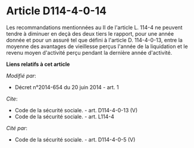 # Article D114-4-0-14

Les recommandations mentionnées au II de l'article L. 114-4 ne peuvent tendre à diminuer en deçà des deux tiers le rapport,
pour une année donnée et pour un assuré tel que défini à l'article D. 114-4-0-13, entre la moyenne des avantages de
vieillesse perçus l'année de la liquidation et le revenu moyen d'activité perçu pendant la dernière année d'activité.

**Liens relatifs à cet article**

_Modifié par_:

  - Décret n°2014-654 du 20 juin 2014 - art. 1

_Cite_:

  - Code de la sécurité sociale. - art. D114-4-0-13 (V)
  - Code de la sécurité sociale. - art. L114-4

_Cité par_:

  - Code de la sécurité sociale. - art. D114-4-0-5 (V)
